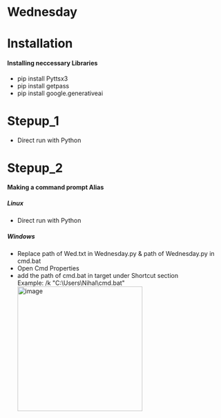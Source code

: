 # Wednesday

# Installation
<h4>Installing neccessary Libraries</h4>
<ul>
  <li>pip install Pyttsx3</li>
  <li>pip install getpass</li>
  <li>pip install google.generativeai</li>
</ul>

# Stepup_1
<ul>
  <li>Direct run with Python</li>
</ul>

# Stepup_2
<h4>Making a command prompt Alias</h4>
<h5>Linux</h5>
<ul>
  <li>Direct run with Python</li>
</ul>
<h5>Windows</h5>
<ul>
  <li>Replace path of Wed.txt in Wednesday.py & path of Wednesday.py in cmd.bat</li>
  <li>Open Cmd Properties</li>
  <li>add the path of cmd.bat in target under Shortcut section <br>
    Example: /k "C:\Users\Nihal\cmd.bat"  </li>
  <img width="289" alt="image" src="https://github.com/nihalawasthi/Wednesday/assets/137594290/b9e4a868-bc70-43f9-bb66-720e0c21932f">
</ul>
